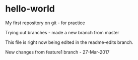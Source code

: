 # hello-world
My first repository on git - for practice

Trying out branches - made a new branch from master

This file is right now being edited in the readme-edits branch.

New changes from feature1 branch - 27-Mar-2017